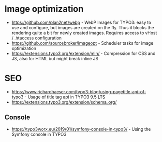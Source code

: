 # Image optimization

* https://github.com/plan2net/webp - WebP Images for TYPO3: easy to use and configure, but images are created on the fly. Thus it blocks the rendering quite a bit for newly created images. Requires access to vHost / .htaccess configuration
* https://github.com/sourcebroker/imageopt - Scheduler tasks for image optimization
* https://extensions.typo3.org/extension/min/ - Compression for CSS and JS, also for HTML but might break inline JS

# SEO
* https://www.richardhaeser.com/typo3-blog/using-pagetitle-api-of-typo3 - Usage of title tag api in TYPO3 9.5 LTS
* https://extensions.typo3.org/extension/schema_org/

## Console
* https://typo3worx.eu/2019/01/symfony-console-in-typo3/ - Using the Symfony console in TYPO3
